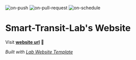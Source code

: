 
  ![on-push](../../actions/workflows/on-push.yaml/badge.svg)
  ![on-pull-request](../../actions/workflows/on-pull-request.yaml/badge.svg)
  ![on-schedule](../../actions/workflows/on-schedule.yaml/badge.svg)

  # Smart-Transit-Lab's Website

  Visit **[website url](#)** 🚀

  _Built with [Lab Website Template](https://greene-lab.gitbook.io/lab-website-template-docs)_
